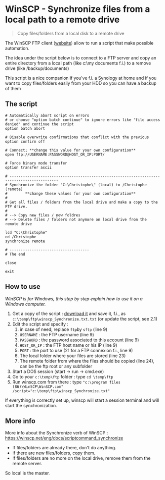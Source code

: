 # WinSCP - Synchronize files from a local path to a remote drive
> Copy files/folders from a local disk to a remote drive

The WinSCP FTP client ([website](https://winscp.net/eng/index.php)) allow to run a script that make possible automation.

The idea under the script below is to connect to a FTP server and copy an entire directory from a local path (like c:\my documents f.i.) to a remove drive (like /backup/documents)

This script is a nice companion if you've f.i. a Synology at home and if you want to copy files/folders easily from your HDD so you can have a backup of them

## The script

```
# Automatically abort script on errors
# or choose "option batch continue" to ignore errors like "file access denied" and continue the script
option batch abort

# Disable overwrite confirmations that conflict with the previous
option confirm off

# Connect; **change this value for your own configuration**
open ftp://USERNAME:PASSWORD@HOST_OR_IP:PORT/

# Force binary mode transfer
option transfer ascii

# --------------------------------------------------------------------------------------------
# Synchronize the folder "C:\Christophe\" (local) to /Christophe (remote)
#        **change these values for your own configuration**
#
# Get all files / folders from the local drive and make a copy to the FTP drive.
#
# --> Copy new files / new foldres
# --> Delete files / folders not anymore on local drive from the remote drive

lcd "C:\Christophe"
cd /Christophe
synchronize remote

# ------------------------------------
# The end

close

exit
```

## How to use

*WinSCP is for Windows, this step by step explain how to use it on a Windows computer.*

1. Get a copy of the script : [download it](https://raw.githubusercontent.com/cavo789/winscp/master/synchronize/winscp_Synchronize.txt.txt) and save it, f.i., as  `c:\temp\ftp\winscp_Synchronize.txt.txt` (or update the script, see 2.1)
2. Edit the script and specify :
   1. in case of need, replace `ftp`by `sftp` (line 9)
   2. `USERNAME` : the FTP username (line 9)
   3. `PASSWORD` : the password associated to this account (line 9)
   4. `HOST_OR_IP` : the FTP host name or his IP (line 9)
   5. `PORT` : the port to use (21 for a FTP connexion f.i., line 9)
   6. The local folder where your files are stored (line 23)
   7. The remote folder from where the files should be copied (line 24), can be the ftp root or any subfolder
3. Start a DOS session (start -> run -> cmd.exe)
4. Go to your `c:\temp\ftp` folder : type `cd \temp\ftp`
5. Run winscp.com from there : type `"c:\program files (86)\WinSCP\WinSCP.com" /script="c:\temp\ftp\winscp_Synchronize.txt"`

If everything is correctly set up, winscp will start a session terminal and will start the synchronization.

## More info
More info about the Synchronize verb of WinSCP : https://winscp.net/eng/docs/scriptcommand_synchronize

* If files/folders are already there, don't do anything.
* If there are new files/folders, copy them.
* If files/folders are no more on the local drive, remove them from the remote server.

So local is the master.
